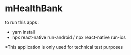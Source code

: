 # mHealthBank

to run this apps :
- yarn install
- npx react-native run-android / npx react-native run-ios 

*This application is only used for technical test purposes
